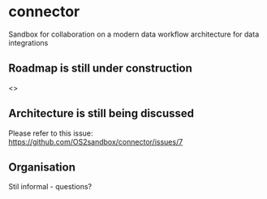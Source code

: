 # connector
Sandbox for collaboration on a modern data workflow architecture for data integrations

## Roadmap is still under construction
<>

## Architecture is still being discussed
Please refer to this issue: https://github.com/OS2sandbox/connector/issues/7

## Organisation
Stil informal - questions?
